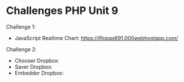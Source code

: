 # Challenges PHP Unit 9

Challenge 1:
- JavaScript Realtime Chart: https://jflopas691.000webhostapp.com/

Challenge 2:
- Chooser Dropbox:
- Saver Dropbox:
- Embedder Dropbox:
